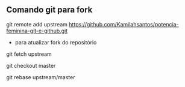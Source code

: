 ## Comando git para fork


git remote add upstream https://github.com/Kamilahsantos/potencia-feminina-git-e-github.git
- para atualizar fork do repositório

git fetch upstream

git checkout  master

git rebase upstream/master


